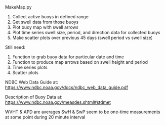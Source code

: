 MakeMap.py
1. Collect active buoys in defined range
2. Get swell data from those buoys
3. Plot buoy map with swell arrows
4. Plot time series swell size, period, and direction data for collected buoys
5. Make scatter plots over previous 45 days (swell period vs swell size)


Still need:
1. Function to grab buoy data for particular date and time
2. Function to produce map arrows based on swell height and period
3. Time series plots
4. Scatter plots

NDBC Web Data Guide at:
https://www.ndbc.noaa.gov/docs/ndbc_web_data_guide.pdf

Description of Buoy Data at:
https://www.ndbc.noaa.gov/measdes.shtml#stdmet


WVHT & APD are averages
SwH & SwP seem to be one-time measurements at some point during 20 minute interval
